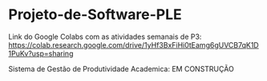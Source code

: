 # Projeto-de-Software-PLE

Link do Google Colabs com as atividades semanais de P3: https://colab.research.google.com/drive/1yHf3BxFiHi0tEamg6gUVCB7qK1D1PuKv?usp=sharing

Sistema de Gestão de Produtividade Academica: 
EM CONSTRUÇÃO
